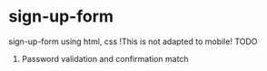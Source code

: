# sign-up-form
sign-up-form using html, css
!This is not adapted to mobile!
TODO
1. Password validation and confirmation match
